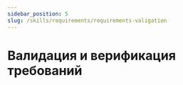 ```yaml
---
sidebar_position: 5
slug: /skills/requirements/requirements-valigation
---
```


# Валидация и верификация требований
